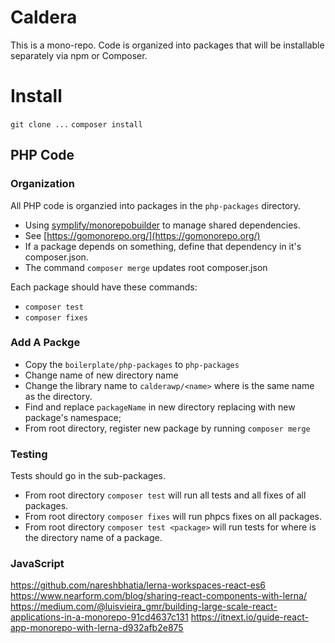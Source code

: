 # Caldera 
This is a mono-repo. Code is organized into packages that will be installable separately via npm or Composer.


# Install
`git clone ...`
`composer install`


## PHP Code

### Organization
All PHP code is organzied into packages in the `php-packages` directory. 

* Using [symplify/monorepobuilder](https://github.com/symplify/monorepobuilder) to manage shared dependencies.
* See [https://gomonorepo.org/](https://gomonorepo.org/)
* If a package depends on something, define that dependency in it's composer.json.
* The command `composer merge` updates root composer.json 

Each package should have these commands:
* `composer test` 
* `composer fixes`

### Add A Packge
* Copy the `boilerplate/php-packages` to `php-packages`
* Change name of new directory name
* Change the library name to `calderawp/<name>` where <name> is the same name as the directory.
* Find and replace `packageName` in new directory replacing with new package's namespace;
* From root directory, register new package by running `composer merge`

### Testing
Tests should go in the sub-packages.

* From root directory `composer test` will run all tests and all fixes of all packages.
* From root directory `composer fixes` will run phpcs fixes on all packages.
* From root directory `composer test <package>` will run tests for <package> where <package> is the directory name of a package.

### JavaScript
https://github.com/nareshbhatia/lerna-workspaces-react-es6
https://www.nearform.com/blog/sharing-react-components-with-lerna/
https://medium.com/@luisvieira_gmr/building-large-scale-react-applications-in-a-monorepo-91cd4637c131
https://itnext.io/guide-react-app-monorepo-with-lerna-d932afb2e875
